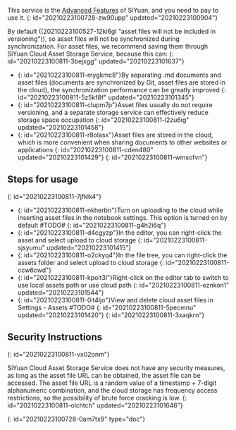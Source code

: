 This service is the [Advanced Features](https://b3log.org/siyuan/en/advanced_features.html) of SiYuan, and you need to pay to use it.
{: id="20210223100728-zw90upp" updated="20210223100904"}

By default ((20210223100527-12ki6gl "asset files will not be included in versioning")), so asset files will not be synchronized during synchronization. For asset files, we recommend saving them through SiYuan Cloud Asset Storage Service, because this can:
{: id="20210223100811-3bejxgg" updated="20210223101637"}

* {: id="20210223100811-mygkmc8"}By separating .md documents and asset files (documents are synchronized by Git, asset files are stored in the cloud), the synchronization performance can be greatly improved
  {: id="20210223100811-5z5kf8f" updated="20210223101345"}
* {: id="20210223100811-clupm7p"}Asset files usually do not require versioning, and a separate storage service can effectively reduce storage space occupation
  {: id="20210223100811-l2zu6ig" updated="20210223101458"}
* {: id="20210223100811-r8olasx"}Asset files are stored in the cloud, which is more convenient when sharing documents to other websites or applications
  {: id="20210223100811-cden480" updated="20210223101429"}
{: id="20210223100811-wmsofvn"}

## Steps for usage
{: id="20210223100811-7jfklk4"}

* {: id="20210223100811-nkherbn"}Turn on uploading to the cloud while inserting asset files in the notebook settings. This option is turned on by default #TODO#
  {: id="20210223100811-g4h2i6q"}
* {: id="20210223100811-d4cgyzp"}In the editor, you can right-click the asset and select upload to cloud storage
  {: id="20210223100811-sjsyumu" updated="20210223101415"}
* {: id="20210223100811-o2ckyq4"}In the file tree, you can right-click the assets folder and select upload to cloud storage
  {: id="20210223100811-ccw6cwd"}
* {: id="20210223100811-kpolt3l"}Right-click on the editor tab to switch to use local assets path or use cloud path
  {: id="20210223100811-eznkon1" updated="20210223101544"}
* {: id="20210223100811-0it4ljo"}View and delete cloud asset files in Settings - Assets #TODO#
  {: id="20210223100811-5pecmnu" updated="20210223101420"}
{: id="20210223100811-3xaqkrn"}

## Security Instructions
{: id="20210223100811-vx02onm"}

SiYuan Cloud Asset Storage Service does not have any security measures, as long as the asset file URL can be obtained, the asset file can be accessed. The asset file URL is a random value of a timestamp + 7-digit alphanumeric combination, and the cloud storage has frequency access restrictions, so the possibility of brute force cracking is low.
{: id="20210223100811-olchtch" updated="20210223101646"}


{: id="20210223100728-0am7tx9" type="doc"}
